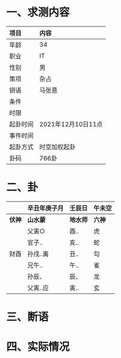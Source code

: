 # 一、求测内容
|项目|内容|
|:-|:-|
|年龄|34|
|职业|IT|
|性别|男|
|策项|杂占|
|钥语|马张意|
|条件||
|时限||
|起卦时间|2021年12月10日11点|
|事件时间||
|起卦方式|时空加权起卦|
|卦码|766卦|

# 二、卦
||辛丑年庚子月|壬辰日|午未空|
|:-|:-|:-|:-|
|**伏神**|**山水蒙**|**地水师**|**六神**|
||父寅○|酉..|虎|
||官子..|亥..|蛇|
|财酉|孙戌..离|丑..|勾|
||兄午..|午..|雀|
||孙辰、|辰、|龙|
||父寅..应|寅..|玄|


# 三、断语

# 四、实际情况